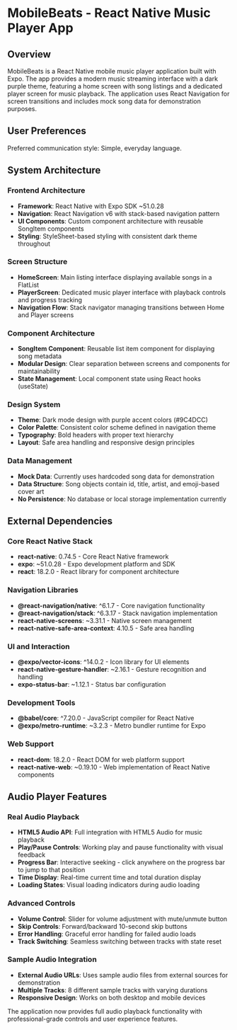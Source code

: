 # MobileBeats - React Native Music Player App

## Overview

MobileBeats is a React Native mobile music player application built with Expo. The app provides a modern music streaming interface with a dark purple theme, featuring a home screen with song listings and a dedicated player screen for music playback. The application uses React Navigation for screen transitions and includes mock song data for demonstration purposes.

## User Preferences

Preferred communication style: Simple, everyday language.

## System Architecture

### Frontend Architecture
- **Framework**: React Native with Expo SDK ~51.0.28
- **Navigation**: React Navigation v6 with stack-based navigation pattern
- **UI Components**: Custom component architecture with reusable SongItem components
- **Styling**: StyleSheet-based styling with consistent dark theme throughout

### Screen Structure
- **HomeScreen**: Main listing interface displaying available songs in a FlatList
- **PlayerScreen**: Dedicated music player interface with playback controls and progress tracking
- **Navigation Flow**: Stack navigator managing transitions between Home and Player screens

### Component Architecture
- **SongItem Component**: Reusable list item component for displaying song metadata
- **Modular Design**: Clear separation between screens and components for maintainability
- **State Management**: Local component state using React hooks (useState)

### Design System
- **Theme**: Dark mode design with purple accent colors (#9C4DCC)
- **Color Palette**: Consistent color scheme defined in navigation theme
- **Typography**: Bold headers with proper text hierarchy
- **Layout**: Safe area handling and responsive design principles

### Data Management
- **Mock Data**: Currently uses hardcoded song data for demonstration
- **Data Structure**: Song objects contain id, title, artist, and emoji-based cover art
- **No Persistence**: No database or local storage implementation currently

## External Dependencies

### Core React Native Stack
- **react-native**: 0.74.5 - Core React Native framework
- **expo**: ~51.0.28 - Expo development platform and SDK
- **react**: 18.2.0 - React library for component architecture

### Navigation Libraries
- **@react-navigation/native**: ^6.1.7 - Core navigation functionality
- **@react-navigation/stack**: ^6.3.17 - Stack navigation implementation
- **react-native-screens**: ~3.31.1 - Native screen management
- **react-native-safe-area-context**: 4.10.5 - Safe area handling

### UI and Interaction
- **@expo/vector-icons**: ^14.0.2 - Icon library for UI elements
- **react-native-gesture-handler**: ~2.16.1 - Gesture recognition and handling
- **expo-status-bar**: ~1.12.1 - Status bar configuration

### Development Tools
- **@babel/core**: ^7.20.0 - JavaScript compiler for React Native
- **@expo/metro-runtime**: ~3.2.3 - Metro bundler runtime for Expo

### Web Support
- **react-dom**: 18.2.0 - React DOM for web platform support
- **react-native-web**: ~0.19.10 - Web implementation of React Native components

## Audio Player Features

### Real Audio Playback
- **HTML5 Audio API**: Full integration with HTML5 Audio for music playback
- **Play/Pause Controls**: Working play and pause functionality with visual feedback
- **Progress Bar**: Interactive seeking - click anywhere on the progress bar to jump to that position
- **Time Display**: Real-time current time and total duration display
- **Loading States**: Visual loading indicators during audio loading

### Advanced Controls
- **Volume Control**: Slider for volume adjustment with mute/unmute button
- **Skip Controls**: Forward/backward 10-second skip buttons
- **Error Handling**: Graceful error handling for failed audio loads
- **Track Switching**: Seamless switching between tracks with state reset

### Sample Audio Integration
- **External Audio URLs**: Uses sample audio files from external sources for demonstration
- **Multiple Tracks**: 8 different sample tracks with varying durations
- **Responsive Design**: Works on both desktop and mobile devices

The application now provides full audio playback functionality with professional-grade controls and user experience features.
